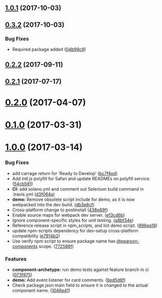 <a name="1.0.1"></a>
## [1.0.1](https://github.com/Pearson-Higher-Ed/pagination/compare/v0.3.2...v1.0.1) (2017-10-03)



<a name="0.3.2"></a>
## [0.3.2](https://github.com/Pearson-Higher-Ed/pagination/compare/v0.2.2...v0.3.2) (2017-10-03)


### Bug Fixes

* Required package added ([04b99c9](https://github.com/Pearson-Higher-Ed/pagination/commit/04b99c9))



<a name="0.2.2"></a>
## [0.2.2](https://github.com/Pearson-Higher-Ed/pagination/compare/v0.2.1...v0.2.2) (2017-09-11)



<a name="0.2.1"></a>
## [0.2.1](https://github.com/Pearson-Higher-Ed/pagination/compare/v0.2.0...v0.2.1) (2017-07-17)



<a name="0.2.0"></a>
# [0.2.0](https://github.com/Pearson-Higher-Ed/pagination/compare/v0.1.0...v0.2.0) (2017-04-07)



<a name="0.1.0"></a>
# [0.1.0](https://github.com/Pearson-Higher-Ed/pagination/compare/v1.0.0...v0.1.0) (2017-03-31)



<a name="1.0.0"></a>
# [1.0.0](https://github.com/Pearson-Higher-Ed/pagination/compare/896ea18...v1.0.0) (2017-03-14)


### Bug Fixes

* add carrage return for 'Ready to Develop' ([bc7f4ed](https://github.com/Pearson-Higher-Ed/pagination/commit/bc7f4ed))
* Add Intl.js polyfill for Safari and update READMEs on polyfill service. ([54cb581](https://github.com/Pearson-Higher-Ed/pagination/commit/54cb581))
* **CI:** add solano.yml and comment out Selenium build command in .travis.yml ([d3f064a](https://github.com/Pearson-Higher-Ed/pagination/commit/d3f064a))
* **demo:** Remove obsolete script include for demo, as it is now webpacked into the dev build. ([db3e8cf](https://github.com/Pearson-Higher-Ed/pagination/commit/db3e8cf))
* Cross-platform change to postinstall ([438e69f](https://github.com/Pearson-Higher-Ed/pagination/commit/438e69f))
* Enable source maps for webpack dev server. ([e13cd6b](https://github.com/Pearson-Higher-Ed/pagination/commit/e13cd6b))
* Ignore component-specific styles for unit testing. ([a8bf34e](https://github.com/Pearson-Higher-Ed/pagination/commit/a8bf34e))
* Reference release script in npm_scripts, and lint demo script. ([896ea18](https://github.com/Pearson-Higher-Ed/pagination/commit/896ea18))
* update npm-scripts dependency for dev-setup cross-platform compatibility ([e7914b2](https://github.com/Pearson-Higher-Ed/pagination/commit/e7914b2))
* Use verify npm script to ensure package name has [@pearson-components](https://github.com/pearson-components) scope. ([772586f](https://github.com/Pearson-Higher-Ed/pagination/commit/772586f))


### Features

* **component-archetype:** run demo tests against feature branch in ci ([073f975](https://github.com/Pearson-Higher-Ed/pagination/commit/073f975))
* **demo:** Add event listener for card comments. ([8ed5d8f](https://github.com/Pearson-Higher-Ed/pagination/commit/8ed5d8f))
* Check package.json main field to ensure it is changed to the actual component name. ([1046e41](https://github.com/Pearson-Higher-Ed/pagination/commit/1046e41))



